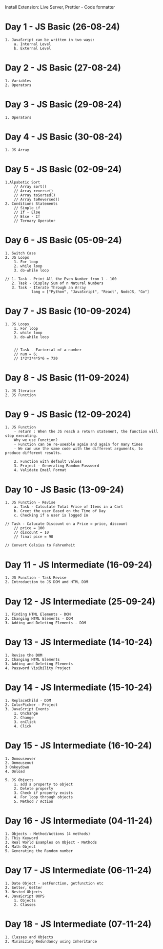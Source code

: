 Install Extension: Live Server, Prettier - Code formatter


# Day 1 - JS Basic (26-08-24)
    1. JavaScript can be written in two ways:   
        a. Internal Level 
        b. External Level


# Day 2 - JS Basic (27-08-24)
    1. Variables
    2. Operators

# Day 3 - JS Basic (29-08-24)
    1. Operators


# Day 4 - JS Basic (30-08-24)
    1. JS Array


# Day 5 - JS Basic (02-09-24)
    1.Alpabetic Sort
        // Array sort()
        // Array reverse()
        // Array toSorted()
        // Array toReversed()
    2. Conditions Statements
        // Simple if
        // If - Else
        // Else - If
        // Ternary Operator

# Day 6 - JS Basic (05-09-24)
    1. Switch Case
    2. JS Loops
        1. For loop
        2. while loop
        3. do-while loop

    // 1. Task - Print All the Even Number from 1 - 100
       2. Task - Display Sum of n Natural Numbers
       3. Task - Iterate Through an Array 
                lang = ["Python", "JavaScript", "React", NodeJS, "Go"]

# Day 7 - JS Basic (10-09-2024)
    1. JS Loops
        1. For loop
        2. while loop
        3. do-while loop


        // Task - Factorial of a number
        // num = 6;
        // 1*2*3*4*5*6 = 720


# Day 8 - JS Basic (11-09-2024)
    1. JS Iterator
    2. JS Function
    

# Day 9 - JS Basic (12-09-2024)
    1. JS Function
        - return : When the JS reach a return statement, the function will stop executing. 
        Why we use Function?
        - Function can be re-useable again and again for many times
        - We can use the same code with the different arguments, to produce different results.

        2. Function with default values
        3. Project - Generating Ramdom Password
        4. Validate Email Format


# Day 10 - JS Basic (13-09-24)
    1. JS Function - Revise
        a. Task - Calculate Total Price of Items in a Cart
        b. Greet the user Based on the Time of Day
        c. Checking if a user is logged In

    // Task - Calucate Discount on a Price = price, discount
        // price = 100
        // discount = 10
        // final pice = 90

    // Convert Celsius to Fahrenheit


# Day 11 - JS Intermediate (16-09-24)
    1. JS Function - Task Revise
    2. Introduction to JS DOM and HTML DOM

# Day 12 - JS Intermediate (25-09-24)
    1. Finding HTML Elements - DOM
    2. Changing HTML Elements - DOM
    3. Adding and Deleting Elements - DOM

# Day 13 - JS Intermediate (14-10-24)
    1. Revise the DOM
    2. Changing HTML Elements
    3. Adding and Deleting Elements
    4. Password Visibility Project


# Day 14 - JS Intermediate (15-10-24)
    1. ReplaceChild - DOM
    2. ColorPicker - Project
    3. JavaScript Events
        1. Onchange
        2. Change
        3. onClick
        4. Click

# Day 15 - JS Intermediate (16-10-24)
    1. Onmouseover
    2. Onmouseout
    3 Onkeydown
    4. Onload

    5. JS Objects
        1. add a property to object
        2. Delete property
        3. Check if property exists
        4. For loop through objects
        5. Method / Action

# Day 16 - JS Intermediate (04-11-24)
    1. Objects - Method/Actions (4 methods)
    2. This Keyword
    3. Real World Examples on Object - Methods
    4. Math Object
    5. Generating the Random number
    

# Day 17 - JS Intermediate (06-11-24)
    1. Date Object - setFunction, getfunction etc
    2. Setter, Getter
    3. Nested Objects
    4. JavaScript OOPS
        1. Objects
        2. Classes

# Day 18 - JS Intermediate (07-11-24)
    1. Classes and Objects
    2. Minimizing Redundancy using Inheritance